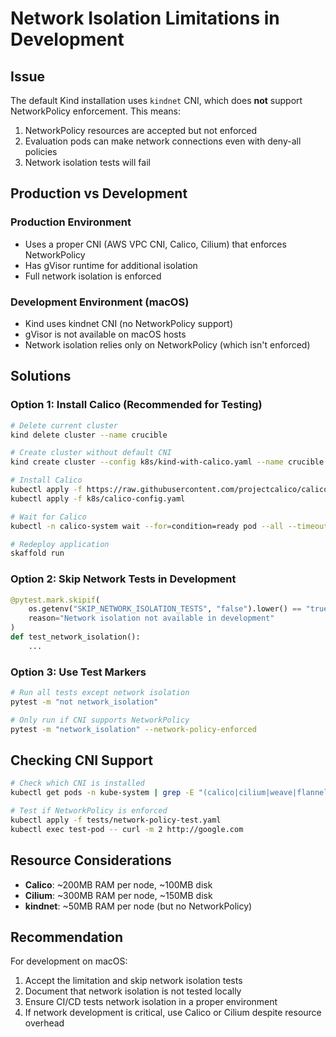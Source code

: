 # Network Isolation Limitations in Development

## Issue

The default Kind installation uses `kindnet` CNI, which does **not** support NetworkPolicy enforcement. This means:

1. NetworkPolicy resources are accepted but not enforced
2. Evaluation pods can make network connections even with deny-all policies
3. Network isolation tests will fail

## Production vs Development

### Production Environment
- Uses a proper CNI (AWS VPC CNI, Calico, Cilium) that enforces NetworkPolicy
- Has gVisor runtime for additional isolation
- Full network isolation is enforced

### Development Environment (macOS)
- Kind uses kindnet CNI (no NetworkPolicy support)
- gVisor is not available on macOS hosts
- Network isolation relies only on NetworkPolicy (which isn't enforced)

## Solutions

### Option 1: Install Calico (Recommended for Testing)
```bash
# Delete current cluster
kind delete cluster --name crucible

# Create cluster without default CNI
kind create cluster --config k8s/kind-with-calico.yaml --name crucible

# Install Calico
kubectl apply -f https://raw.githubusercontent.com/projectcalico/calico/v3.27.0/manifests/tigera-operator.yaml
kubectl apply -f k8s/calico-config.yaml

# Wait for Calico
kubectl -n calico-system wait --for=condition=ready pod --all --timeout=300s

# Redeploy application
skaffold run
```

### Option 2: Skip Network Tests in Development
```python
@pytest.mark.skipif(
    os.getenv("SKIP_NETWORK_ISOLATION_TESTS", "false").lower() == "true",
    reason="Network isolation not available in development"
)
def test_network_isolation():
    ...
```

### Option 3: Use Test Markers
```bash
# Run all tests except network isolation
pytest -m "not network_isolation"

# Only run if CNI supports NetworkPolicy
pytest -m "network_isolation" --network-policy-enforced
```

## Checking CNI Support

```bash
# Check which CNI is installed
kubectl get pods -n kube-system | grep -E "(calico|cilium|weave|flannel|kindnet)"

# Test if NetworkPolicy is enforced
kubectl apply -f tests/network-policy-test.yaml
kubectl exec test-pod -- curl -m 2 http://google.com
```

## Resource Considerations

- **Calico**: ~200MB RAM per node, ~100MB disk
- **Cilium**: ~300MB RAM per node, ~150MB disk  
- **kindnet**: ~50MB RAM per node (but no NetworkPolicy)

## Recommendation

For development on macOS:
1. Accept the limitation and skip network isolation tests
2. Document that network isolation is not tested locally
3. Ensure CI/CD tests network isolation in a proper environment
4. If network development is critical, use Calico or Cilium despite resource overhead